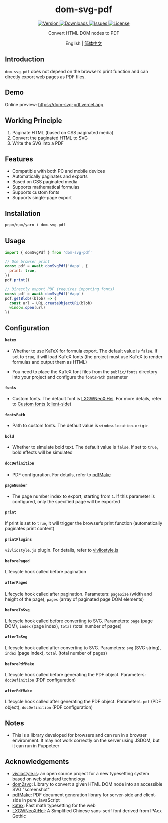 <h1 align="center">dom-svg-pdf</h1>

<p align="center">
  <a href="https://www.npmjs.com/package/dom-svg-pdf">
    <img src="https://img.shields.io/npm/v/dom-svg-pdf.svg" alt="Version">
  </a>
  <a href="https://www.npmjs.com/package/dom-svg-pdf">
    <img src="https://img.shields.io/npm/dm/dom-svg-pdf" alt="Downloads">
  </a>
  <a href="https://github.com/xiashui1994/dom-svg-pdf/issues">
    <img src="https://img.shields.io/github/issues/xiashui1994/dom-svg-pdf" alt="Issues">
  </a>
  <a href="https://github.com/xiashui1994/dom-svg-pdf/blob/main/LICENSE">
    <img src="https://img.shields.io/npm/l/dom-svg-pdf.svg" alt="License">
  </a>
</p>

<p align="center">Convert HTML DOM nodes to PDF</p>

<p align="center">English | <a href="README.zh-CN.md">简体中文</a></p>

## Introduction

`dom-svg-pdf` does not depend on the browser’s print function and can directly export web pages as PDF files.

## Demo

Online preview: https://dom-svg-pdf.vercel.app

## Working Principle

1. Paginate HTML (based on CSS paginated media)
2. Convert the paginated HTML to SVG
3. Write the SVG into a PDF

## Features

- Compatible with both PC and mobile devices
- Automatically paginates and exports
- Based on CSS paginated media
- Supports mathematical formulas
- Supports custom fonts
- Supports single-page export

## Installation

```sh
pnpm/npm/yarn i dom-svg-pdf
```

## Usage

```js
import { domSvgPdf } from 'dom-svg-pdf'

// Use browser print
const pdf = await domSvgPdf('#app', {
  print: true,
})
pdf.print()

// Directly export PDF (requires importing fonts)
const pdf = await domSvgPdf('#app')
pdf.getBlob((blob) => {
  const url = URL.createObjectURL(blob)
  window.open(url)
})
```

## Configuration

#### `katex`

- Whether to use KaTeX for formula export. The default value is `false`. If set to `true`, it will load KaTeX fonts (the project must use KaTeX to render formulas and output them as HTML)

- You need to place the KaTeX font files from the `public/fonts` directory into your project and configure the `fontsPath` parameter

#### `fonts`

- Custom fonts. The default font is [LXGWNeoXiHei](https://github.com/lxgw/LxgwNeoXiHei). For more details, refer to [Custom fonts (client-side)](https://pdfmake.github.io/docs/0.1/fonts/custom-fonts-client-side/)

#### `fontsPath`

- Path to custom fonts. The default value is `window.location.origin`

#### `bold`

- Whether to simulate bold text. The default value is `false`. If set to `true`, bold effects will be simulated

#### `docDefinition`

- PDF configuration. For details, refer to [pdfMake](https://pdfmake.github.io/docs/0.1/document-definition-object/)

#### `pageNumber`

- The page number index to export, starting from `1`. If this parameter is configured, only the specified page will be exported

#### `print`

If print is set to `true`, it will trigger the browser’s print function (automatically paginates print content)

#### `printPlugins`

`vivliostyle.js` plugin. For details, refer to [vivliostyle.js](https://docs.vivliostyle.org/#/api#plugin)

#### `beforePaged`

Lifecycle hook called before pagination

#### `afterPaged`

Lifecycle hook called after pagination. Parameters: `pageSize` (width and height of the page), `pages` (array of paginated page DOM elements)

#### `beforeToSvg`

Lifecycle hook called before converting to SVG. Parameters: `page` (page DOM), `index` (page index), `total` (total number of pages)

#### `afterToSvg`

Lifecycle hook called after converting to SVG. Parameters: `svg` (SVG string), `index` (page index), `total` (total number of pages)

#### `beforePdfMake`

Lifecycle hook called before generating the PDF object. Parameters: `docDefinition` (PDF configuration)

#### `afterPdfMake`

Lifecycle hook called after generating the PDF object. Parameters: `pdf` (PDF object), `docDefinition` (PDF configuration)

## Notes

- This is a library developed for browsers and can run in a browser environment. It may not work correctly on the server using JSDOM, but it can run in Puppeteer

## Acknowledgements

- [vivliostyle.js](https://github.com/vivliostyle/vivliostyle.js): an open source project for a new typesetting system based on web standard technology
- [dom2svg](https://github.com/xiashui1994/dom2svg): Library to convert a given HTML DOM node into an accessible SVG "screenshot"
- [pdfMake](https://github.com/bpampuch/pdfmake): PDF document generation library for server-side and client-side in pure JavaScript
- [katex](https://github.com/KaTeX/KaTeX): Fast math typesetting for the web
- [LXGWNeoXiHei](https://github.com/lxgw/LxgwNeoXiHei): A Simplified Chinese sans-serif font derived from IPAex Gothic
